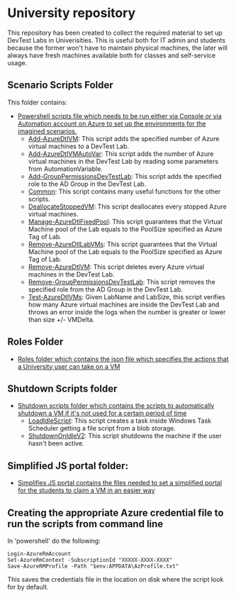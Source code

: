 # University repository
This repository has been created to collect the required material to set up DevTest Labs in Univerisities. This is useful both for IT admin and students because the former won't have to maintain physical machines, the later will always have fresh machines available both for classes and self-service usage.


## Scenario Scripts Folder
This folder contains:
- [Powershell scripts file which needs to be run either via Console or via Automation account on Azure to set up the environments for the imagined scenarios.](ScenarioScripts)
    - [Add-AzureDtlVM](ScenarioScripts/Add-AzureDtlVM.ps1): This script adds the specified number of Azure virtual machines to a DevTest Lab.
    - [Add-AzureDtlVMAutoVar](ScenarioScripts/Add-AzureDtlVMAutoVar.ps1): This script adds the number of Azure virtual machines in the DevTest Lab by reading some parameters from AutomationVariable.
    - [Add-GroupPermissionsDevTestLab](ScenarioScripts/Add-GroupPermissionsDevTestLab.ps1): This script adds the specified role to the AD Group in the DevTest Lab.
    - [Common](ScenarioScripts/Common.ps1): This script contains many useful functions for the other scripts.
    - [DeallocateStoppedVM](ScenarioScripts/DeallocateStoppedVM.ps1): This script deallocates every stopped Azure virtual machines.
    - [Manage-AzureDtlFixedPool](ScenarioScripts/Manage-AzureDtlFixedPool.ps1): This script guarantees that the Virtual Machine pool of the Lab equals to the PoolSize specified as Azure Tag of Lab.
    - [Remove-AzureDtlLabVMs](ScenarioScripts/Remove-AzureDtlLabVMs.ps1): This script guarantees that the Virtual Machine pool of the Lab equals to the PoolSize specified as Azure Tag of Lab.
    - [Remove-AzureDtlVM](ScenarioScripts/Remove-AzureDtlVM.ps1): This script deletes every Azure virtual machines in the DevTest Lab.
    - [Remove-GroupPermissionsDevTestLab](ScenarioScripts/Remove-GroupPermissionsDevTestLab.ps1): This script removes the specified role from the AD Group in the DevTest Lab.
    - [Test-AzureDtlVMs](ScenarioScripts/Test-AzureDtlVMs.ps1): Given LabName and LabSize, this script verifies how many Azure virtual machines are inside the DevTest Lab and throws an error inside the logs when the number is greater or lower than size +/- VMDelta. 

## Roles Folder
- [Roles folder which contains the json file which specifies the actions that a University user can take on a VM](Roles)

## Shutdown Scripts folder
- [Shutdown scripts folder which contains the scripts to automatically shutdown a VM if it's not used for a certain period of time](Shutdown%20Scripts)
    - [LoadIdleScript](Shutdown%20Scripts/LoadIdleScript.ps1): This script creates a task inside Windows Task Scheduler getting a file script from a blob storage.
    - [ShutdownOnIdleV2](Shutdown%20Scripts/ShutdownOnIdleV2.ps1): This script shutdowns the machine if the user hasn't been active.
  
## Simplified JS portal folder:   
- [Simplifies JS portal contains the files needed to set a simplified portal for the students to claim a VM in an easier way](SimplifiedJSPortal)

## Creating the appropriate Azure credential file to run the scripts from command line
In 'powershell' do the following:

    Login-AzureRmAccount
    Set-AzureRmContext -SubscriptionId "XXXXX-XXXX-XXXX"
    Save-AzureRMProfile -Path "$env:APPDATA\AzProfile.txt"

This saves the credentials file in the location on disk where the script look for by default.
